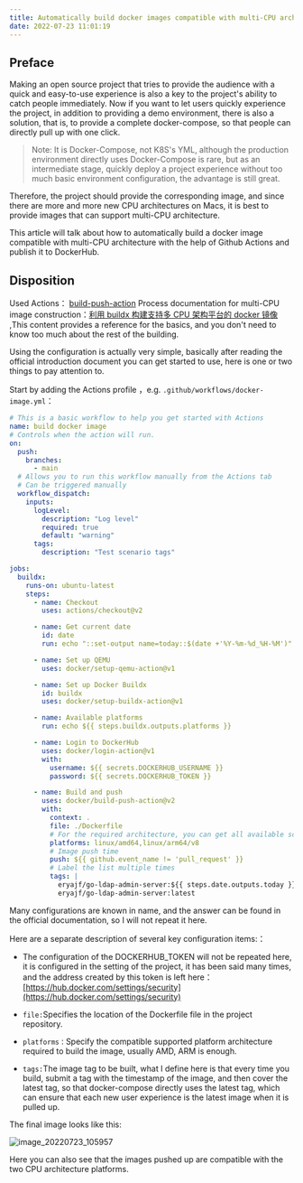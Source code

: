 ```yaml
---
title: Automatically build docker images compatible with multi-CPU architecture and publish to DockerHub
date: 2022-07-23 11:01:19
---
```


## Preface

Making an open source project that tries to provide the audience with a quick and easy-to-use experience is also a key to the project's ability to catch people immediately. Now if you want to let users quickly experience the project, in addition to providing a demo environment, there is also a solution, that is, to provide a complete docker-compose, so that people can directly pull up with one click.

> Note: It is Docker-Compose, not K8S's YML, although the production environment directly uses Docker-Compose is rare, but as an intermediate stage, quickly deploy a project experience without too much basic environment configuration, the advantage is still great.

Therefore, the project should provide the corresponding image, and since there are more and more new CPU architectures on Macs, it is best to provide images that can support multi-CPU architecture.

This article will talk about how to automatically build a docker image compatible with multi-CPU architecture with the help of Github Actions and publish it to DockerHub.

## Disposition

Used Actions： [build-push-action](https://github.com/docker/build-push-action)
Process documentation for multi-CPU image construction：[利用 buildx 构建支持多 CPU 架构平台的 docker 镜像](https://wiki.eryajf.net/pages/95cf71/) ,This content provides a reference for the basics, and you don't need to know too much about the rest of the building.

Using the configuration is actually very simple, basically after reading the official introduction document you can get started to use, here is one or two things to pay attention to.

Start by adding the Actions profile ，e.g. `.github/workflows/docker-image.yml`：

```yaml
# This is a basic workflow to help you get started with Actions
name: build docker image
# Controls when the action will run.
on:
  push:
    branches:
      - main
  # Allows you to run this workflow manually from the Actions tab
  # Can be triggered manually
  workflow_dispatch:
    inputs:
      logLevel:
        description: "Log level"
        required: true
        default: "warning"
      tags:
        description: "Test scenario tags"

jobs:
  buildx:
    runs-on: ubuntu-latest
    steps:
      - name: Checkout
        uses: actions/checkout@v2

      - name: Get current date
        id: date
        run: echo "::set-output name=today::$(date +'%Y-%m-%d_%H-%M')"

      - name: Set up QEMU
        uses: docker/setup-qemu-action@v1

      - name: Set up Docker Buildx
        id: buildx
        uses: docker/setup-buildx-action@v1

      - name: Available platforms
        run: echo ${{ steps.buildx.outputs.platforms }}

      - name: Login to DockerHub
        uses: docker/login-action@v1
        with:
          username: ${{ secrets.DOCKERHUB_USERNAME }}
          password: ${{ secrets.DOCKERHUB_TOKEN }}

      - name: Build and push
        uses: docker/build-push-action@v2
        with:
          context: .
          file: ./Dockerfile
          # For the required architecture, you can get all available schemas in the Available platforms step
          platforms: linux/amd64,linux/arm64/v8
          # Image push time
          push: ${{ github.event_name != 'pull_request' }}
          # Label the list multiple times
          tags: |
            eryajf/go-ldap-admin-server:${{ steps.date.outputs.today }}
            eryajf/go-ldap-admin-server:latest
```

Many configurations are known in name, and the answer can be found in the official documentation, so I will not repeat it here.

Here are a separate description of several key configuration items:：

- The configuration of the DOCKERHUB_TOKEN will not be repeated here, it is configured in the setting of the project, it has been said many times, and the address created by this token is left here：[https://hub.docker.com/settings/security](https://hub.docker.com/settings/security)
- `file:`Specifies the location of the Dockerfile file in the project repository.
- `platforms：`Specify the compatible supported platform architecture required to build the image, usually AMD, ARM is enough.

- `tags:`The image tag to be built, what I define here is that every time you build, submit a tag with the timestamp of the image, and then cover the latest tag, so that docker-compose directly uses the latest tag, which can ensure that each new user experience is the latest image when it is pulled up.

The final image looks like this:

![image_20220723_105957](https://cdn.jsdelivr.net/gh/eryajf/tu/img/image_20220723_105957.png)

Here you can also see that the images pushed up are compatible with the two CPU architecture platforms.
